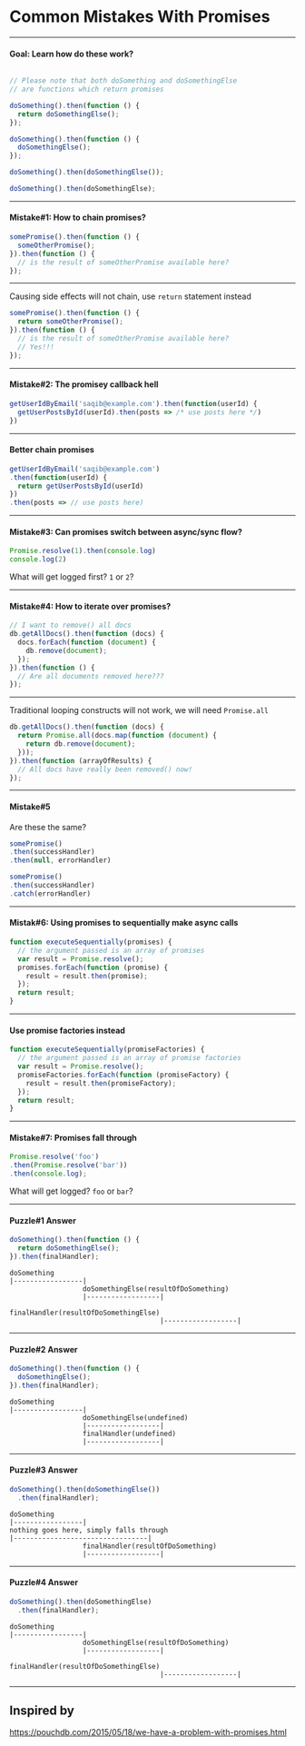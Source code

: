 # Common Mistakes With Promises

---

#### Goal: Learn how do these work?

```js

// Please note that both doSomething and doSomethingElse
// are functions which return promises

doSomething().then(function () {
  return doSomethingElse();
});

doSomething().then(function () {
  doSomethingElse();
});

doSomething().then(doSomethingElse());

doSomething().then(doSomethingElse);
```

---

#### Mistake#1: How to chain promises?

```js
somePromise().then(function () {
  someOtherPromise();
}).then(function () {
  // is the result of someOtherPromise available here?
});
```

---

Causing side effects will not chain, use `return` statement instead

```js
somePromise().then(function () {
  return someOtherPromise();
}).then(function () {
  // is the result of someOtherPromise available here?
  // Yes!!!
});
```

---

#### Mistake#2: The promisey callback hell

```js
getUserIdByEmail('saqib@example.com').then(function(userId) {
  getUserPostsById(userId).then(posts => /* use posts here */)
})
```

---

#### Better chain promises

```js
getUserIdByEmail('saqib@example.com')
.then(function(userId) {
  return getUserPostsById(userId)
})
.then(posts => // use posts here)
```

---

#### Mistake#3: Can promises switch between async/sync flow?

```js
Promise.resolve(1).then(console.log)
console.log(2)
```

What will get logged first? `1` or `2`?

---

#### Mistake#4: How to iterate over promises?

```js
// I want to remove() all docs
db.getAllDocs().then(function (docs) {
  docs.forEach(function (document) {
    db.remove(document);
  });
}).then(function () {
  // Are all documents removed here???
});
```

---

Traditional looping constructs will not work, we will need `Promise.all`

```js
db.getAllDocs().then(function (docs) {
  return Promise.all(docs.map(function (document) {
    return db.remove(document);
  }));
}).then(function (arrayOfResults) {
  // All docs have really been removed() now!
});
```

---

#### Mistake#5

Are these the same?

```js
somePromise()
.then(successHandler)
.then(null, errorHandler)
```

```js
somePromise()
.then(successHandler)
.catch(errorHandler)
```

---

#### Mistak#6: Using promises to sequentially make async calls

```js
function executeSequentially(promises) {
  // the argument passed is an array of promises
  var result = Promise.resolve();
  promises.forEach(function (promise) {
    result = result.then(promise);
  });
  return result;
}
```

---

#### Use promise factories instead

```js
function executeSequentially(promiseFactories) {
  // the argument passed is an array of promise factories
  var result = Promise.resolve();
  promiseFactories.forEach(function (promiseFactory) {
    result = result.then(promiseFactory);
  });
  return result;
}
```

---

#### Mistake#7: Promises fall through

```js
Promise.resolve('foo')
.then(Promise.resolve('bar'))
.then(console.log);
```

What will get logged? `foo` or `bar`?

---

#### Puzzle#1 Answer

```js
doSomething().then(function () {
  return doSomethingElse();
}).then(finalHandler);
```

```
doSomething
|-----------------|
                  doSomethingElse(resultOfDoSomething)
                  |------------------|
                                     finalHandler(resultOfDoSomethingElse)
                                     |------------------|
```

---

#### Puzzle#2 Answer

```js
doSomething().then(function () {
  doSomethingElse();
}).then(finalHandler);
```

```
doSomething
|-----------------|
                  doSomethingElse(undefined)
                  |------------------|
                  finalHandler(undefined)
                  |------------------|
```

---

#### Puzzle#3 Answer

```js
doSomething().then(doSomethingElse())
  .then(finalHandler);
```

```
doSomething
|-----------------|
nothing goes here, simply falls through
|---------------------------------|
                  finalHandler(resultOfDoSomething)
                  |------------------|
```

---

#### Puzzle#4 Answer

```js
doSomething().then(doSomethingElse)
  .then(finalHandler);
```

```
doSomething
|-----------------|
                  doSomethingElse(resultOfDoSomething)
                  |------------------|
                                     finalHandler(resultOfDoSomethingElse)
                                     |------------------|
```

---

## Inspired by

https://pouchdb.com/2015/05/18/we-have-a-problem-with-promises.html

